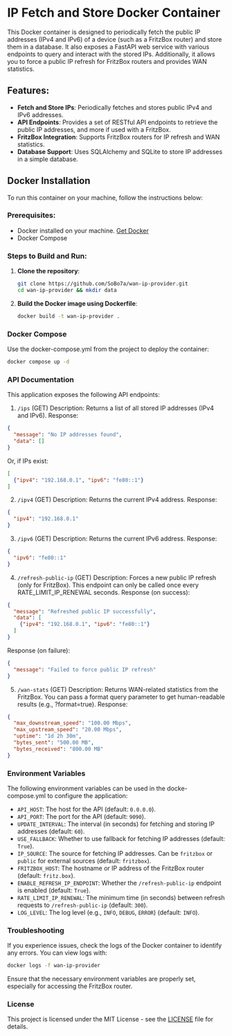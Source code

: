 # IP Fetch and Store Docker Container

This Docker container is designed to periodically fetch the public IP addresses (IPv4 and IPv6) of a device (such as a FritzBox router) and store them in a database. It also exposes a FastAPI web service with various endpoints to query and interact with the stored IPs. Additionally, it allows you to force a public IP refresh for FritzBox routers and provides WAN statistics.

## Features:
- **Fetch and Store IPs**: Periodically fetches and stores public IPv4 and IPv6 addresses.
- **API Endpoints**: Provides a set of RESTful API endpoints to retrieve the public IP addresses, and more if used with a FritzBox.
- **FritzBox Integration**: Supports FritzBox routers for IP refresh and WAN statistics.
- **Database Support**: Uses SQLAlchemy and SQLite to store IP addresses in a simple database.

## Docker Installation

To run this container on your machine, follow the instructions below:

### Prerequisites:
- Docker installed on your machine. [Get Docker](https://docs.docker.com/get-docker/)
- Docker Compose

### Steps to Build and Run:

1. **Clone the repository**:

    ```bash
    git clone https://github.com/SoBo7a/wan-ip-provider.git
    cd wan-ip-provider && mkdir data
    ```

2. **Build the Docker image using Dockerfile**:

    ```bash
    docker build -t wan-ip-provider .
    ```

### Docker Compose

Use the docker-compose.yml from the project to deploy the container:
```bash
docker compose up -d
```

### API Documentation
This application exposes the following API endpoints:

1. `/ips` (GET)
Description: Returns a list of all stored IP addresses (IPv4 and IPv6).
Response:
```json
{
  "message": "No IP addresses found",
  "data": []
}
```

Or, if IPs exist:
```json
[
  {"ipv4": "192.168.0.1", "ipv6": "fe80::1"}
]
```

2. `/ipv4` (GET)
Description: Returns the current IPv4 address.
Response:
```json
{
  "ipv4": "192.168.0.1"
}
```

3. `/ipv6` (GET)
Description: Returns the current IPv6 address.
Response:
```json
{
  "ipv6": "fe80::1"
}
```

4. `/refresh-public-ip` (GET)
Description: Forces a new public IP refresh (only for FritzBox). This endpoint can only be called once every RATE_LIMIT_IP_RENEWAL seconds.
Response (on success):
```json
{
  "message": "Refreshed public IP successfully",
  "data": [
    {"ipv4": "192.168.0.1", "ipv6": "fe80::1"}
  ]
}
```

Response (on failure):
```json
{
  "message": "Failed to force public IP refresh"
}
```

5. `/wan-stats` (GET)
Description: Returns WAN-related statistics from the FritzBox. You can pass a format query parameter to get human-readable results (e.g., ?format=true).
Response:
```json
{
  "max_downstream_speed": "100.00 Mbps",
  "max_upstream_speed": "20.00 Mbps",
  "uptime": "1d 2h 30m",
  "bytes_sent": "500.00 MB",
  "bytes_received": "800.00 MB"
}
```

### Environment Variables

The following environment variables can be used in the docke-compose.yml to configure the application:

- `API_HOST`: The host for the API (default: `0.0.0.0`).
- `API_PORT`: The port for the API (default: `9090`).
- `UPDATE_INTERVAL`: The interval (in seconds) for fetching and storing IP addresses (default: `60`).
- `USE_FALLBACK`: Whether to use fallback for fetching IP addresses (default: `True`).
- `IP_SOURCE`: The source for fetching IP addresses. Can be `fritzbox` or `public` for external sources (default: `fritzbox`).
- `FRITZBOX_HOST`: The hostname or IP address of the FritzBox router (default: `fritz.box`).
- `ENABLE_REFRESH_IP_ENDPOINT`: Whether the `/refresh-public-ip` endpoint is enabled (default: `True`).
- `RATE_LIMIT_IP_RENEWAL`: The minimum time (in seconds) between refresh requests to `/refresh-public-ip` (default: `300`).
- `LOG_LEVEL`: The log level (e.g., `INFO`, `DEBUG`, `ERROR`) (default: `INFO`).

### Troubleshooting
If you experience issues, check the logs of the Docker container to identify any errors. You can view logs with:
```bash
docker logs -f wan-ip-provider
```

Ensure that the necessary environment variables are properly set, especially for accessing the FritzBox router.

### License
This project is licensed under the MIT License - see the [LICENSE](LICENSE.txt) file for details.

